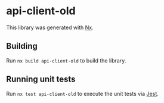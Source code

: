 # api-client-old

This library was generated with [Nx](https://nx.dev).

## Building

Run `nx build api-client-old` to build the library.

## Running unit tests

Run `nx test api-client-old` to execute the unit tests via [Jest](https://jestjs.io).
